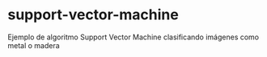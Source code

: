 # support-vector-machine
Ejemplo de algoritmo Support Vector Machine clasificando imágenes como metal o madera
